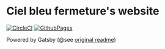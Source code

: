 # Ciel bleu fermeture's website

[![CircleCI](https://circleci.com/gh/sky-blue-closing/website/tree/master.svg?style=shield)](https://circleci.com/gh/sky-blue-closing/website/tree/master)
[![GithubPages](https://img.shields.io/badge/website-up-brightgreen.svg)](http://sky-blue-closing.github.io/website/)

Powered by Gatsby (@see [original readme](./GATSBY_README.md))
